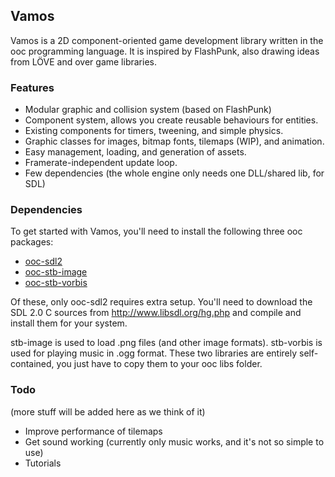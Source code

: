 Vamos
-----

Vamos is a 2D component-oriented game development library written in the ooc
programming language. It is inspired by FlashPunk, also drawing ideas from
LÖVE and over game libraries.

### Features
+ Modular graphic and collision system (based on FlashPunk)
+ Component system, allows you create reusable behaviours for entities.
+ Existing components for timers, tweening, and simple physics.
+ Graphic classes for images, bitmap fonts, tilemaps (WIP), and animation.
+ Easy management, loading, and generation of assets.
+ Framerate-independent update loop.
+ Few dependencies (the whole engine only needs one DLL/shared lib, for SDL)

### Dependencies
To get started with Vamos, you'll need to install the following three ooc 
packages:
+ [ooc-sdl2](https://github.com/geckojsc/ooc-sdl2)
+ [ooc-stb-image](https://github.com/nddrylliog/ooc-stb-image)
+ [ooc-stb-vorbis](https://github.com/geckojsc/ooc-stb-vorbis)

Of these, only ooc-sdl2 requires extra setup. You'll need to download the
SDL 2.0 C sources from http://www.libsdl.org/hg.php and compile and install
them for your system.

stb-image is used to load .png files (and other image formats). stb-vorbis is
used for playing music in .ogg format. These two libraries are entirely
self-contained, you just have to copy them to your ooc libs folder.

### Todo
(more stuff will be added here as we think of it)
+ Improve performance of tilemaps
+ Get sound working (currently only music works, and it's not so simple to use)
+ Tutorials
